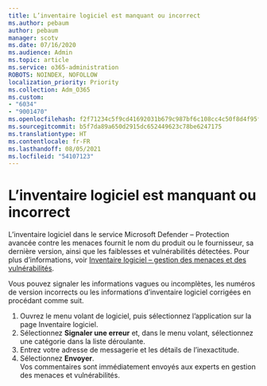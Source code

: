 ```yaml
---
title: L’inventaire logiciel est manquant ou incorrect
ms.author: pebaum
author: pebaum
manager: scotv
ms.date: 07/16/2020
ms.audience: Admin
ms.topic: article
ms.service: o365-administration
ROBOTS: NOINDEX, NOFOLLOW
localization_priority: Priority
ms.collection: Adm_O365
ms.custom:
- "6034"
- "9001470"
ms.openlocfilehash: f2f71234c5f9cd41692031b679c987bf6c108cc4c50f8d4f95f72da42fea73c7
ms.sourcegitcommit: b5f7da89a650d2915dc652449623c78be6247175
ms.translationtype: HT
ms.contentlocale: fr-FR
ms.lasthandoff: 08/05/2021
ms.locfileid: "54107123"
---
```

# <a name="software-inventory-is-missing-or-inaccurate"></a>L’inventaire logiciel est manquant ou incorrect

L’inventaire logiciel dans le service Microsoft Defender – Protection avancée contre les menaces fournit le nom du produit ou le fournisseur, sa dernière version, ainsi que les faiblesses et vulnérabilités détectées. Pour plus d’informations, voir [Inventaire logiciel – gestion des menaces et des vulnérabilités](/windows/security/threat-protection/microsoft-defender-atp/tvm-software-inventory).

Vous pouvez signaler les informations vagues ou incomplètes, les numéros de version incorrects ou les informations d’inventaire logiciel corrigées en procédant comme suit.  

1. Ouvrez le menu volant de logiciel, puis sélectionnez l’application sur la page Inventaire logiciel.
2. Sélectionnez **Signaler une erreur** et, dans le menu volant, sélectionnez une catégorie dans la liste déroulante.
3. Entrez votre adresse de messagerie et les détails de l’inexactitude.
4. Sélectionnez **Envoyer**.</br>
    Vos commentaires sont immédiatement envoyés aux experts en gestion des menaces et vulnérabilités.